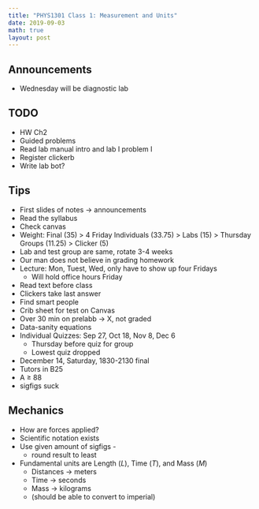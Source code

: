 ```yaml
---
title: "PHYS1301 Class 1: Measurement and Units"
date: 2019-09-03
math: true 
layout: post
---
```


## Announcements

- Wednesday will be diagnostic lab 

## TODO

- HW Ch2
- Guided problems
- Read lab manual intro and lab I problem I
- Register clickerb
- Write lab bot?

## Tips

- First slides of notes &rarr; announcements
- Read the syllabus
- Check canvas
- Weight: Final (35) > 4 Friday Individuals (33.75) > Labs (15) > Thursday Groups (11.25) > Clicker (5)
- Lab and test group are same, rotate 3-4 weeks
- Our man does not believe in grading homework
- Lecture: Mon, Tuest, Wed, only have to show up four Fridays
    - Will hold office hours Friday 
- Read text before class 
- Clickers take last answer
- Find smart people
- Crib sheet for test on Canvas
- Over 30 min on prelabb &rarr; X, not graded
- Data-sanity equations 
- Individual Quizzes: Sep 27, Oct 18, Nov 8, Dec 6
    - Thursday before quiz for group
    - Lowest quiz dropped
- December 14, Saturday, 1830-2130 final
- Tutors in B25
- A $\geq$ 88
- sigfigs suck

## Mechanics

- How are forces applied?
- Scientific notation exists
- Use given amount of sigfigs  -
    - round result to least
- Fundamental units are Length ($L$), Time ($T$), and Mass ($M$)
    - Distances &rarr; meters
    - Time &rarr; seconds
    - Mass &rarr; kilograms
    - (should be able to convert to imperial)
